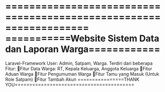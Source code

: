 ==================================================================
===========Website Sistem Data dan Laporan Warga============
==================================================================
Laravel-Framework
User: Admin, Satpam, Warga.
Terdiri dari beberapa Fitur:
💎Fitur Data Warga: RT, Kepala Keluarga, Anggota Keluarga
💎Fitur Aduan Warga
💎Fitur Pengumuman Warga
💎Fitur Tamu yang Masuk (Untuk Role Satpam)
💎Fitur Tambah Akun
================THANK YOU=========================================
